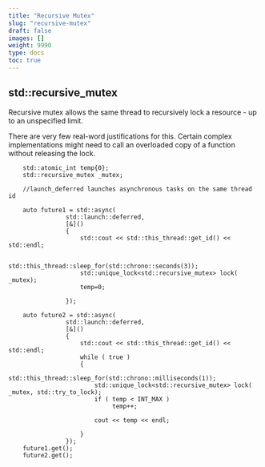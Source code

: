 ```yaml
---
title: "Recursive Mutex"
slug: "recursive-mutex"
draft: false
images: []
weight: 9990
type: docs
toc: true
---
```


## std::recursive_mutex
Recursive mutex allows the same thread to recursively lock a resource - up to an unspecified limit.

There are very few real-word justifications for this. Certain complex implementations might need to call an overloaded copy of a function without releasing the lock.

        std::atomic_int temp{0};
        std::recursive_mutex _mutex;
        
        //launch_deferred launches asynchronous tasks on the same thread id

        auto future1 = std::async(
                    std::launch::deferred,
                    [&]()
                    {
                        std::cout << std::this_thread::get_id() << std::endl;
    
                        std::this_thread::sleep_for(std::chrono::seconds(3));
                        std::unique_lock<std::recursive_mutex> lock( _mutex);
                        temp=0;
                        
                    });
    
        auto future2 = std::async(
                    std::launch::deferred,
                    [&]()
                    {
                        std::cout << std::this_thread::get_id() << std::endl;
                        while ( true )
                        {
                            std::this_thread::sleep_for(std::chrono::milliseconds(1));
                            std::unique_lock<std::recursive_mutex> lock( _mutex, std::try_to_lock);
                            if ( temp < INT_MAX )
                                 temp++;

                            cout << temp << endl;
                            
                        }
                    });
        future1.get();
        future2.get();


